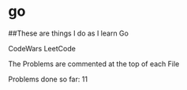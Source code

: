 # go
##These are things I do as I learn Go

CodeWars
LeetCode

The Problems are commented at the top of each File

Problems done so far: 11